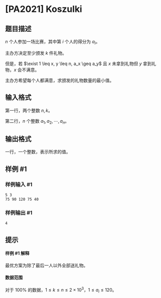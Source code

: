 # [PA2021] Koszulki

## 题目描述

$n$ 个人参加一场比赛，其中第 $i$ 个人的得分为 $a_i$。

主办方决定至少颁发 $k$ 件礼物。

但是，若 $\exist 1 \leq x, y \leq n, a_x \geq a_y$ 且 $x$ 未拿到礼物但 $y$ 拿到礼物，$x$ 会不满意。

主办方希望每个人都满意，求颁发的礼物数量的最小值。

## 输入格式

第一行，两个整数 $n, k$。

第二行，$n$ 个整数 $a_1, a_2, \cdots, a_n$。

## 输出格式

一行，一个整数，表示所求的值。

## 样例 #1

### 样例输入 #1
```
5 3
75 90 120 75 40
```

### 样例输出 #1

```
4
```

## 提示

#### 样例 #1 解释
最优方案为除了最后一人以外全部送礼物。
#### 数据范围
对于 $100\%$ 的数据，$1 \leq k \leq n \leq 2 \times 10^3$，$1 \leq a_i \leq 120$。
